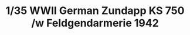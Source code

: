 ---
layout: product
title: "1/35 WWII German Zundapp KS 750 /w Feldgendarmerie 1942"
price: "2900" 
desc: "Maketa"
img_path: "/assets/img/GWH03524.webp"
brand: "N/A"
available: false
special_offer: false
new: false
soon: false
cat: "010000"
subcat: "010900"
subsubcat: "0N/A"
sifra: "GWH03524"
popular: false
spec: false
---